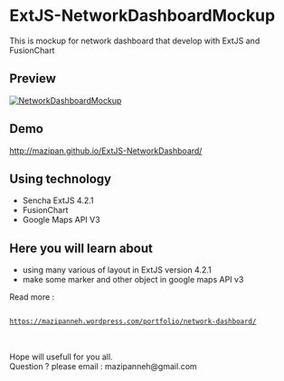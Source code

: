 # ExtJS-NetworkDashboardMockup
This is mockup for network dashboard that develop with ExtJS and FusionChart</br>

## Preview</h3>
<a href="https://mazipanneh.wordpress.com/portfolio/network-dashboard/" target="_blank"><img src="https://i1.wp.com/i1176.photobucket.com/albums/x322/mazipanneh/NetworkDashboardByMazipan_zps98eb365f.jpg" alt="NetworkDashboardMockup" /></a>

## Demo
<a href="http://mazipan.github.io/ExtJS-NetworkDashboard/">http://mazipan.github.io/ExtJS-NetworkDashboard/</a>

## Using technology</h3>
- Sencha ExtJS 4.2.1
- FusionChart
- Google Maps API V3

## Here you will learn about</h3>
- using many various of layout in ExtJS version 4.2.1 
- make some marker and other object in google maps API v3

Read more : </br>
<pre>
<code>
<a href="https://mazipanneh.wordpress.com/portfolio/network-dashboard/" target="_blank">https://mazipanneh.wordpress.com/portfolio/network-dashboard/</a>
</code>
</pre>

</br>
Hope will usefull for you all.</br>
Question ? please email : mazipanneh@gmail.com
